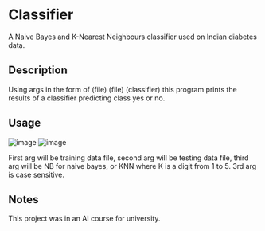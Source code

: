 # Classifier
A Naive Bayes and K-Nearest Neighbours classifier used on Indian diabetes data.

## Description
Using args in the form of (file) (file) (classifier) this program prints the results of a classifier predicting class yes or no. 

## Usage
![image](https://user-images.githubusercontent.com/18254925/141692099-8b256543-6b66-4422-9c83-bebbf57afd2d.png)
![image](https://user-images.githubusercontent.com/18254925/141692140-1c0fda0a-d2d0-479a-bf9c-8293742831cd.png)

First arg will be training data file, second arg will be testing data file, third arg will be NB for naive bayes, or KNN where K is a digit from 1 to 5. 3rd arg is case sensitive.

## Notes
This project was in an AI course for university.
